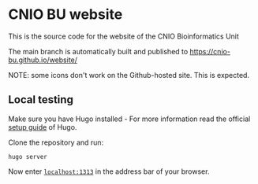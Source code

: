 # CNIO BU website

This is the source code for the website of the CNIO Bioinformatics Unit

The main branch is automatically built and published to https://cnio-bu.github.io/website/

NOTE: some icons don't work on the Github-hosted site. This is expected.

## Local testing

Make sure you have Hugo installed - For more information read the official [setup guide](//gohugo.io/installation/) of Hugo.

Clone the repository and run:

```
hugo server
```

Now enter [`localhost:1313`](http://localhost:1313) in the address bar of your browser.
